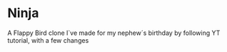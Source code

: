 # Ninja
A Flappy Bird clone I`ve made for my nephew´s birthday by following YT tutorial, with a few changes 
